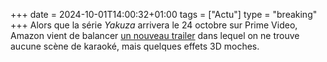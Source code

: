 +++ 
date = 2024-10-01T14:00:32+01:00
tags = ["Actu"]
type = "breaking"
+++ 
Alors que la série *Yakuza* arrivera le 24 octobre sur Prime Video, Amazon vient de balancer [un nouveau trailer](https://www.youtube.com/watch?v=VbpkKJARzzU) dans lequel on ne trouve aucune scène de karaoké, mais quelques effets 3D moches.